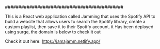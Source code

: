 ############################################

This is a React web application called Jamming that uses the Spotify API to build a website that allows users to search the Spotify library, create a custom playlist, then save it to their Spotify account. it Has been deployed using surge, the domain is below to check it out

Check it out here: https://jamajamm.netlify.app/
